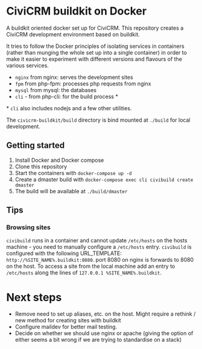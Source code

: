 # CiviCRM buildkit on Docker

A buildkit oriented docker set up for CiviCRM. This repository creates a CiviCRM development environment based on buildkit.

It tries to follow the Docker principles of isolating services in containers (rather than munging the whole set up into a single container) in order to make it easier to experiment with different versions and flavours of the various services.

* `nginx` from nginx: serves the development sites
* `fpm` from php-fpm: processes php requests from nginx
* `mysql` from mysql: the databases
* `cli` - from php-cli: for the build process *

\* `cli` also includes nodejs and a few other utilities.

The `civicrm-buildkit/build` directory is bind mounted at `./build` for local development.

## Getting started

1. Install Docker and Docker compose
2. Clone this repository
3. Start the containers with `docker-compose up -d`
4. Create a dmaster build with `docker-compose exec cli civibuild create dmaster`
5. The build will be available at `./build/dmaster`

## Tips

### Browsing sites

`civibuild` runs in a container and cannot update `/etc/hosts` on the hosts machine - you need to manually configure a `/etc/hosts` entry. `civibuild` is configured with the following URL_TEMPLATE: `http://%SITE_NAME%.buildkit:8080`. port 8080 on nginx is forwards to 8080 on the host. To access a site from the local machine add an entry to `/etc/hosts` along the lines of `127.0.0.1 %SITE_NAME%.buildkit`.

# Next steps

* Remove need to set up aliases, etc. on the host. Might require a rethink / new method for creating sites with buildkit
* Configure maildev for better mail testing.
* Decide on whether we should use nginx or apache (giving the option of either seems a bit wrong if we are trying to standardise on a stack)
